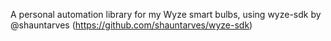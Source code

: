 A personal automation library for my Wyze smart bulbs, using wyze-sdk by @shauntarves (https://github.com/shauntarves/wyze-sdk)
